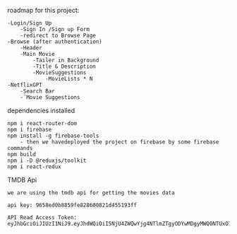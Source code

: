 <!-- git repo for example: https://github.com/nikhilgugwad/Netflix-Clone.git -->



roadmap for this project:

    -Login/Sign Up
        -Sign In /Sign up Form
        -redirect to Browse Page
    -Browse (after authentication)
        -Header
        -Main Movie
            -Tailer in Background
            -Title & Description
            -MovieSuggestions
                -MovieLists * N
    -NetflixGPT
        -Search Bar
        -`Movie Suggestions



dependencies installed
    
    npm i react-router-dom
    npm i firebase
    npm install -g firebase-tools 
        - then we havedeployed the project on firebase by some firebase commands
    npm build
    npm i -D @reduxjs/toolkit
    npm i react-redux


TMDB Api

    we are using the tmdb api for getting the movies data 
    
    api key: 9658ed0b8859fe828600821d455193ff

    API Read Access Token: eyJhbGciOiJIUzI1NiJ9.eyJhdWQiOiI5NjU4ZWQwYjg4NTlmZTgyODYwMDgyMWQ0NTUxOTNmZiIsInN1YiI6IjY1YmUxYjg5YmE0ODAyMDE2MTY5NDYxZSIsInNjb3BlcyI6WyJhcGlfcmVhZCJdLCJ2ZXJzaW9uIjoxfQ.QTmlGNkBtaBkTAHfIHbB8aBPMOzNuo9_JsGWR_lfLAA
